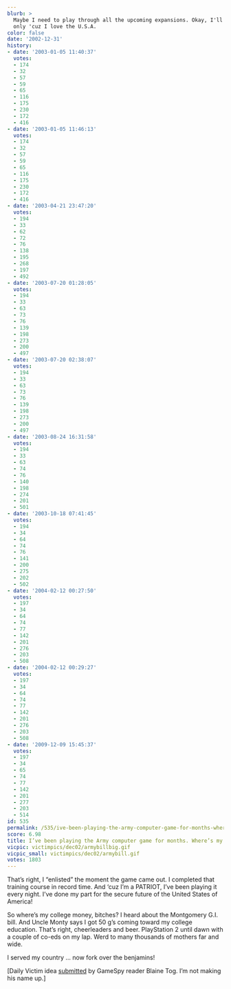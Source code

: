 ```yaml
---
blurb: >
  Maybe I need to play through all the upcoming expansions. Okay, I'll do it. But
  only 'cuz I love the U.S.A.
color: false
date: '2002-12-31'
history:
- date: '2003-01-05 11:40:37'
  votes:
  - 174
  - 32
  - 57
  - 59
  - 65
  - 116
  - 175
  - 230
  - 172
  - 416
- date: '2003-01-05 11:46:13'
  votes:
  - 174
  - 32
  - 57
  - 59
  - 65
  - 116
  - 175
  - 230
  - 172
  - 416
- date: '2003-04-21 23:47:20'
  votes:
  - 194
  - 33
  - 62
  - 72
  - 76
  - 138
  - 195
  - 268
  - 197
  - 492
- date: '2003-07-20 01:28:05'
  votes:
  - 194
  - 33
  - 63
  - 73
  - 76
  - 139
  - 198
  - 273
  - 200
  - 497
- date: '2003-07-20 02:38:07'
  votes:
  - 194
  - 33
  - 63
  - 73
  - 76
  - 139
  - 198
  - 273
  - 200
  - 497
- date: '2003-08-24 16:31:58'
  votes:
  - 194
  - 33
  - 63
  - 74
  - 76
  - 140
  - 198
  - 274
  - 201
  - 501
- date: '2003-10-18 07:41:45'
  votes:
  - 194
  - 34
  - 64
  - 74
  - 76
  - 141
  - 200
  - 275
  - 202
  - 502
- date: '2004-02-12 00:27:50'
  votes:
  - 197
  - 34
  - 64
  - 74
  - 77
  - 142
  - 201
  - 276
  - 203
  - 508
- date: '2004-02-12 00:29:27'
  votes:
  - 197
  - 34
  - 64
  - 74
  - 77
  - 142
  - 201
  - 276
  - 203
  - 508
- date: '2009-12-09 15:45:37'
  votes:
  - 197
  - 34
  - 65
  - 74
  - 77
  - 142
  - 201
  - 277
  - 203
  - 514
id: 535
permalink: /535/ive-been-playing-the-army-computer-game-for-months-wheres-my-money-for-college/
score: 6.98
title: I’ve been playing the Army computer game for months. Where’s my money for college?
vicpic: victimpics/dec02/armybillbig.gif
vicpic_small: victimpics/dec02/armybill.gif
votes: 1803
---
```


That’s right, I “enlisted” the moment the game came out. I completed
that training course in record time. And ‘cuz I’m a PATRIOT, I’ve been
playing it every night. I’ve done my part for the secure future of the
United States of America!

So where’s my college money, bitches? I heard about the Montgomery G.I.
bill. And Uncle Monty says I got 50 g’s coming toward my college
education. That’s right, cheerleaders and beer. PlayStation 2 until dawn
with a couple of co-eds on my lap. Werd to many thousands of mothers far
and wide.

I served my country ... now fork over the benjamins!

\[Daily Victim idea [submitted](mailto:feedback@gamespy.com) by GameSpy
reader Blaine Tog. I’m not making his name up.\]